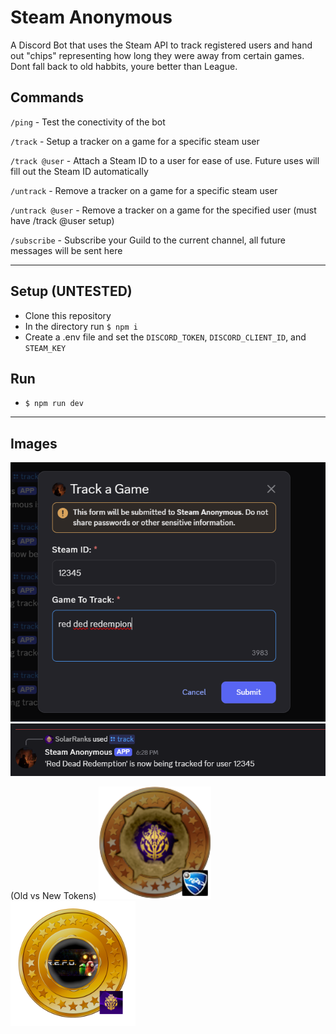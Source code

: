 # Steam Anonymous

A Discord Bot that uses the Steam API to track registered users and hand out "chips" representing how long they were away from certain games. Dont fall back to old habbits, youre better than League.

## Commands
`/ping` - Test the conectivity of the bot

`/track` - Setup a tracker on a game for a specific steam user

`/track @user` - Attach a Steam ID to a user for ease of use. Future uses will fill out the Steam ID automatically

`/untrack` - Remove a tracker on a game for a specific steam user

`/untrack @user` - Remove a tracker on a game for the specified user (must have /track @user setup)

`/subscribe` - Subscribe your Guild to the current channel, all future messages will be sent here

<hr>

## Setup (UNTESTED)

 - Clone this repository
 - In the directory run `$ npm i`
 - Create a .env file and set the `DISCORD_TOKEN`, `DISCORD_CLIENT_ID`, and `STEAM_KEY`

 ## Run

 - `$ npm run dev`
<hr>

 ## Images

![test1](./img/notes/steamA%20test.png)
![test2](./img/notes/steamA%20test2.png)


(Old vs New Tokens)
<img src="./img/notes/oldCopper.png" width=180px height=180px>
<img src="./img/notes/newGold.png" width=200px height=200px>